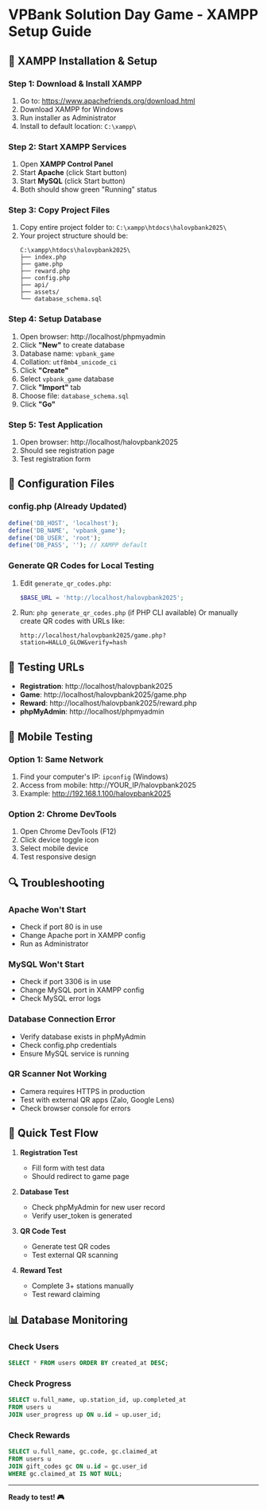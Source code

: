 # VPBank Solution Day Game - XAMPP Setup Guide

## 🚀 XAMPP Installation & Setup

### Step 1: Download & Install XAMPP

1. Go to: https://www.apachefriends.org/download.html
2. Download XAMPP for Windows
3. Run installer as Administrator
4. Install to default location: `C:\xampp\`

### Step 2: Start XAMPP Services

1. Open **XAMPP Control Panel**
2. Start **Apache** (click Start button)
3. Start **MySQL** (click Start button)
4. Both should show green "Running" status

### Step 3: Copy Project Files

1. Copy entire project folder to: `C:\xampp\htdocs\halovpbank2025\`
2. Your project structure should be:
    ```
    C:\xampp\htdocs\halovpbank2025\
    ├── index.php
    ├── game.php
    ├── reward.php
    ├── config.php
    ├── api/
    ├── assets/
    └── database_schema.sql
    ```

### Step 4: Setup Database

1. Open browser: http://localhost/phpmyadmin
2. Click **"New"** to create database
3. Database name: `vpbank_game`
4. Collation: `utf8mb4_unicode_ci`
5. Click **"Create"**
6. Select `vpbank_game` database
7. Click **"Import"** tab
8. Choose file: `database_schema.sql`
9. Click **"Go"**

### Step 5: Test Application

1. Open browser: http://localhost/halovpbank2025
2. Should see registration page
3. Test registration form

## 🔧 Configuration Files

### config.php (Already Updated)

```php
define('DB_HOST', 'localhost');
define('DB_NAME', 'vpbank_game');
define('DB_USER', 'root');
define('DB_PASS', ''); // XAMPP default
```

### Generate QR Codes for Local Testing

1. Edit `generate_qr_codes.php`:
    ```php
    $BASE_URL = 'http://localhost/halovpbank2025';
    ```
2. Run: `php generate_qr_codes.php` (if PHP CLI available)
   Or manually create QR codes with URLs like:
    ```
    http://localhost/halovpbank2025/game.php?station=HALLO_GLOW&verify=hash
    ```

## 🧪 Testing URLs

-   **Registration**: http://localhost/halovpbank2025
-   **Game**: http://localhost/halovpbank2025/game.php
-   **Reward**: http://localhost/halovpbank2025/reward.php
-   **phpMyAdmin**: http://localhost/phpmyadmin

## 📱 Mobile Testing

### Option 1: Same Network

1. Find your computer's IP: `ipconfig` (Windows)
2. Access from mobile: http://YOUR_IP/halovpbank2025
3. Example: http://192.168.1.100/halovpbank2025

### Option 2: Chrome DevTools

1. Open Chrome DevTools (F12)
2. Click device toggle icon
3. Select mobile device
4. Test responsive design

## 🔍 Troubleshooting

### Apache Won't Start

-   Check if port 80 is in use
-   Change Apache port in XAMPP config
-   Run as Administrator

### MySQL Won't Start

-   Check if port 3306 is in use
-   Change MySQL port in XAMPP config
-   Check MySQL error logs

### Database Connection Error

-   Verify database exists in phpMyAdmin
-   Check config.php credentials
-   Ensure MySQL service is running

### QR Scanner Not Working

-   Camera requires HTTPS in production
-   Test with external QR apps (Zalo, Google Lens)
-   Check browser console for errors

## 🎯 Quick Test Flow

1. **Registration Test**

    - Fill form with test data
    - Should redirect to game page

2. **Database Test**

    - Check phpMyAdmin for new user record
    - Verify user_token is generated

3. **QR Code Test**

    - Generate test QR codes
    - Test external QR scanning

4. **Reward Test**
    - Complete 3+ stations manually
    - Test reward claiming

## 📊 Database Monitoring

### Check Users

```sql
SELECT * FROM users ORDER BY created_at DESC;
```

### Check Progress

```sql
SELECT u.full_name, up.station_id, up.completed_at
FROM users u
JOIN user_progress up ON u.id = up.user_id;
```

### Check Rewards

```sql
SELECT u.full_name, gc.code, gc.claimed_at
FROM users u
JOIN gift_codes gc ON u.id = gc.user_id
WHERE gc.claimed_at IS NOT NULL;
```

---

**Ready to test! 🎮**
